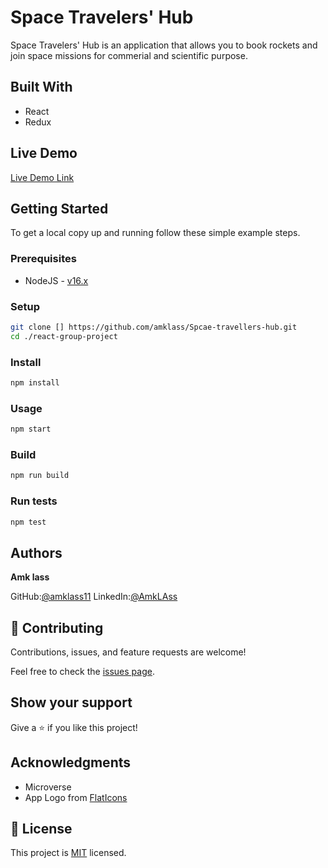 # Space Travelers' Hub

Space Travelers' Hub is an application that allows you to book rockets and join space missions for commerial and scientific purpose.

## Built With

- React
- Redux

## Live Demo

[Live Demo Link](https://competent-pasteur-0ea516.netlify.app/)

## Getting Started

To get a local copy up and running follow these simple example steps.

### Prerequisites

- NodeJS - [v16.x](https://nodejs.org/en/)

### Setup

```bash
git clone [] https://github.com/amklass/Spcae-travellers-hub.git
cd ./react-group-project
```

### Install

```bash
npm install
```

### Usage

```bash
npm start
```

### Build

```bash
npm run build
```

### Run tests

```bash
npm test
```

## Authors

**Amk lass**

GitHub:[@amklass11](https://github.com/amklass11)
LinkedIn:[@AmkLAss](https://www.linkedin.com/in/amk-lass-521565196/)

## 🤝 Contributing

Contributions, issues, and feature requests are welcome!

Feel free to check the [issues page](../../issues/).

## Show your support

Give a ⭐️ if you like this project!

## Acknowledgments

- Microverse
- App Logo from [FlatIcons](https://www.flaticon.com/free-icon/planet_3212567?term=space&page=1&position=19&page=1&position=19&related_id=3212567&origin=style)

## 📝 License

This project is [MIT](./MIT.md) licensed.
